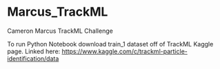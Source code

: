 # Marcus_TrackML

Cameron Marcus TrackML Challenge

To run Python Notebook download train_1 dataset off of TrackML Kaggle page. 
Linked here: https://www.kaggle.com/c/trackml-particle-identification/data
